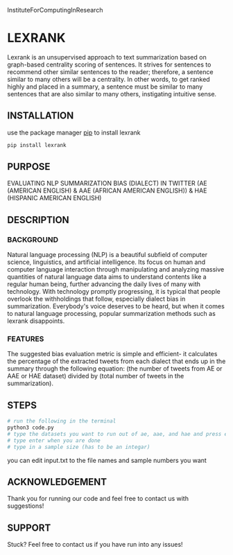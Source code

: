 InstituteForComputingInResearch
# LEXRANK
Lexrank is an unsupervised approach to text summarization based on graph-based centrality scoring of sentences. It strives for sentences to recommend other similar sentences to the reader; therefore, a sentence similar to many others will be a centrality. In other words, to get ranked highly and placed in a summary, a sentence must be similar to many sentences that are also similar to many others, instigating intuitive sense.
## INSTALLATION
use the package manager [pip](https://pypi.org/project/pip/) to install lexrank
```bash 
pip install lexrank
```
## PURPOSE
EVALUATING NLP SUMMARIZATION BIAS (DIALECT) IN TWITTER (AE (AMERICAN ENGLISH) & AAE (AFRICAN AMERICAN ENGLISH)) & HAE (HISPANIC AMERICAN ENGLISH)
## DESCRIPTION
### BACKGROUND
Natural language processing (NLP) is a beautiful subfield of computer science, linguistics, and artificial intelligence. Its focus on human and computer language interaction through manipulating and analyzing massive quantities of natural language data aims to understand contents like a regular human being, further advancing the daily lives of many with technology. With technology promptly progressing, it is typical that people overlook the withholdings that follow, especially dialect bias in summarization. Everybody's voice deserves to be heard, but when it comes to natural language processing, popular summarization methods such as lexrank disappoints.
### FEATURES
The suggested bias evaluation metric is simple and efficient- it calculates the percentage of the extracted tweets from each dialect that ends up in the summary through the following equation: (the number of tweets from AE or AAE or HAE dataset) divided by (total number of tweets in the summarization).
## STEPS
```python 
# run the following in the terminal
python3 code.py
# type the datasets you want to run out of ae, aae, and hae and press enter after typing each one
# type enter when you are done
# type in a sample size (has to be an integar)
```
you can edit input.txt to the file names and sample numbers you want
## ACKNOWLEDGEMENT
Thank you for running our code and feel free to contact us with suggestions!
## SUPPORT
Stuck? Feel free to contact us if you have run into any issues!
